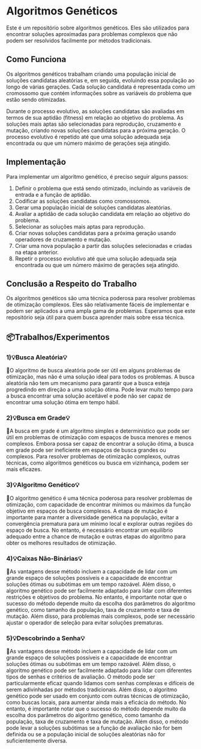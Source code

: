 
</head>
<body>
	<h1>Algoritmos Genéticos</h1>
  <p>Este é um repositório sobre algoritmos genéticos. Eles são utilizados para encontrar soluções aproximadas para problemas complexos que não podem ser resolvidos facilmente por métodos tradicionais.</p>

<h2>Como Funciona</h2>

<p>Os algoritmos genéticos trabalham criando uma população inicial de soluções candidatas aleatórias e, em seguida, evoluindo essa população ao longo de várias gerações. Cada solução candidata é representada como um cromossomo que contém informações sobre as variáveis do problema que estão sendo otimizadas.</p>

<p>Durante o processo evolutivo, as soluções candidatas são avaliadas em termos de sua aptidão (fitness) em relação ao objetivo do problema. As soluções mais aptas são selecionadas para reprodução, cruzamento e mutação, criando novas soluções candidatas para a próxima geração. O processo evolutivo é repetido até que uma solução adequada seja encontrada ou que um número máximo de gerações seja atingido.</p>

<h2>Implementação</h2>

<p>Para implementar um algoritmo genético, é preciso seguir alguns passos:</p>

<ol>
	<li>Definir o problema que está sendo otimizado, incluindo as variáveis de entrada e a função de aptidão.</li>
	<li>Codificar as soluções candidatas como cromossomos.</li>
	<li>Gerar uma população inicial de soluções candidatas aleatórias.</li>
	<li>Avaliar a aptidão de cada solução candidata em relação ao objetivo do problema.</li>
	<li>Selecionar as soluções mais aptas para reprodução.</li>
	<li>Criar novas soluções candidatas para a próxima geração usando operadores de cruzamento e mutação.</li>
	<li>Criar uma nova população a partir das soluções selecionadas e criadas na etapa anterior.</li>
	<li>Repetir o processo evolutivo até que uma solução adequada seja encontrada ou que um número máximo de gerações seja atingido.</li>
</ol>

<h2>Conclusão a Respeito do Trabalho</h2>

<p>Os algoritmos genéticos são uma técnica poderosa para resolver problemas de otimização complexos. Eles são relativamente fáceis de implementar e podem ser aplicados a uma ampla gama de problemas. Esperamos que este repositório seja útil para quem busca aprender mais sobre essa técnica.</p>

<h2>📦Trabalhos/Experimentos</h2>

  
  <h3> 1)💡Busca Aleatória💡</h3>
  
<p>📝O algoritmo de busca aleatória pode ser útil em alguns problemas de otimização, mas não é uma solução ideal para todos os problemas. A busca aleatória não tem um mecanismo para garantir que a busca esteja progredindo em direção a uma solução ótima. Pode levar muito tempo para a busca encontrar uma solução aceitável e pode não ser capaz de encontrar uma solução ótima em tempo hábil.

<h3> 2)💡Busca em Grade💡</h3>
  
<p>📝A busca em grade é um algoritmo simples e determinístico que pode ser útil em problemas de otimização com espaços de busca menores e menos complexos. Embora possa ser capaz de encontrar a solução ótima, a busca em grade pode ser ineficiente em espaços de busca grandes ou complexos. Para resolver problemas de otimização complexos, outras técnicas, como algoritmos genéticos ou busca em vizinhança, podem ser mais eficazes.  

<h3> 3)💡Algoritmo Genético💡</h3>  
  
<p>📝O algoritmo genético é uma técnica poderosa para resolver problemas de otimização, com capacidade de encontrar mínimos ou máximos da função objetivo em espaços de busca complexos. A etapa de mutação é importante para manter a diversidade genética na população, evitar a convergência prematura para um mínimo local e explorar outras regiões do espaço de busca. No entanto, é necessário encontrar um equilíbrio adequado entre a chance de mutação e outras etapas do algoritmo para obter os melhores resultados de otimização.

<h3> 4)💡Caixas Não-Binárias💡</h3>  
  
<p>📝As vantagens desse método incluem a capacidade de lidar com um grande espaço de soluções possíveis e a capacidade de encontrar soluções ótimas ou subótimas em um tempo razoável. Além disso, o algoritmo genético pode ser facilmente adaptado para lidar com diferentes restrições e objetivos do problema. No entanto, é importante notar que o sucesso do método depende muito da escolha dos parâmetros do algoritmo genético, como tamanho da população, taxa de cruzamento e taxa de mutação. Além disso, para problemas mais complexos, pode ser necessário ajustar o operador de seleção para evitar soluções prematuras.

<h3> 5)💡Descobrindo a Senha💡</h3>  
  
<p>📝As vantagens desse método incluem a capacidade de lidar com um grande espaço de soluções possíveis e a capacidade de encontrar soluções ótimas ou subótimas em um tempo razoável. Além disso, o algoritmo genético pode ser facilmente adaptado para lidar com diferentes tipos de senhas e critérios de avaliação. O método pode ser particularmente eficaz quando lidamos com senhas complexas e difíceis de serem adivinhadas por métodos tradicionais. Além disso, o algoritmo genético pode ser usado em conjunto com outras técnicas de otimização, como buscas locais, para aumentar ainda mais a eficácia do método. No entanto, é importante notar que o sucesso do método depende muito da escolha dos parâmetros do algoritmo genético, como tamanho da população, taxa de cruzamento e taxa de mutação. Além disso, o método pode levar a soluções subótimas se a função de avaliação não for bem definida ou se a população inicial de soluções aleatórias não for suficientemente diversa.

</body>
</html>
